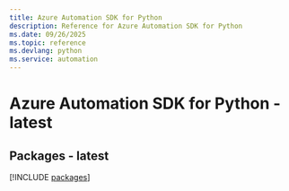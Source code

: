 ```yaml
---
title: Azure Automation SDK for Python
description: Reference for Azure Automation SDK for Python
ms.date: 09/26/2025
ms.topic: reference
ms.devlang: python
ms.service: automation
---
```

# Azure Automation SDK for Python - latest
## Packages - latest
[!INCLUDE [packages](automation-index.md)]